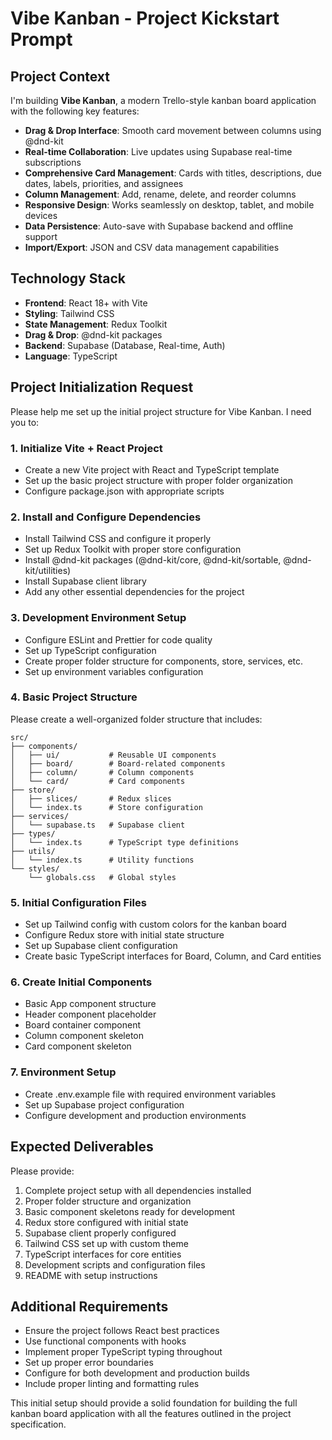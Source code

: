 # Vibe Kanban - Project Kickstart Prompt

## Project Context

I'm building **Vibe Kanban**, a modern Trello-style kanban board application with the following key features:

- **Drag & Drop Interface**: Smooth card movement between columns using @dnd-kit
- **Real-time Collaboration**: Live updates using Supabase real-time subscriptions
- **Comprehensive Card Management**: Cards with titles, descriptions, due dates, labels, priorities, and assignees
- **Column Management**: Add, rename, delete, and reorder columns
- **Responsive Design**: Works seamlessly on desktop, tablet, and mobile devices
- **Data Persistence**: Auto-save with Supabase backend and offline support
- **Import/Export**: JSON and CSV data management capabilities

## Technology Stack
- **Frontend**: React 18+ with Vite
- **Styling**: Tailwind CSS
- **State Management**: Redux Toolkit
- **Drag & Drop**: @dnd-kit packages
- **Backend**: Supabase (Database, Real-time, Auth)
- **Language**: TypeScript

## Project Initialization Request

Please help me set up the initial project structure for Vibe Kanban. I need you to:

### 1. Initialize Vite + React Project
- Create a new Vite project with React and TypeScript template
- Set up the basic project structure with proper folder organization
- Configure package.json with appropriate scripts

### 2. Install and Configure Dependencies
- Install Tailwind CSS and configure it properly
- Set up Redux Toolkit with proper store configuration
- Install @dnd-kit packages (@dnd-kit/core, @dnd-kit/sortable, @dnd-kit/utilities)
- Install Supabase client library
- Add any other essential dependencies for the project

### 3. Development Environment Setup
- Configure ESLint and Prettier for code quality
- Set up TypeScript configuration
- Create proper folder structure for components, store, services, etc.
- Set up environment variables configuration

### 4. Basic Project Structure
Please create a well-organized folder structure that includes:
```
src/
├── components/
│   ├── ui/           # Reusable UI components
│   ├── board/        # Board-related components
│   ├── column/       # Column components
│   └── card/         # Card components
├── store/
│   ├── slices/       # Redux slices
│   └── index.ts      # Store configuration
├── services/
│   └── supabase.ts   # Supabase client
├── types/
│   └── index.ts      # TypeScript type definitions
├── utils/
│   └── index.ts      # Utility functions
└── styles/
    └── globals.css   # Global styles
```

### 5. Initial Configuration Files
- Set up Tailwind config with custom colors for the kanban board
- Configure Redux store with initial state structure
- Set up Supabase client configuration
- Create basic TypeScript interfaces for Board, Column, and Card entities

### 6. Create Initial Components
- Basic App component structure
- Header component placeholder
- Board container component
- Column component skeleton
- Card component skeleton

### 7. Environment Setup
- Create .env.example file with required environment variables
- Set up Supabase project configuration
- Configure development and production environments

## Expected Deliverables

Please provide:
1. Complete project setup with all dependencies installed
2. Proper folder structure and organization
3. Basic component skeletons ready for development
4. Redux store configured with initial state
5. Supabase client properly configured
6. Tailwind CSS set up with custom theme
7. TypeScript interfaces for core entities
8. Development scripts and configuration files
9. README with setup instructions

## Additional Requirements

- Ensure the project follows React best practices
- Use functional components with hooks
- Implement proper TypeScript typing throughout
- Set up proper error boundaries
- Configure for both development and production builds
- Include proper linting and formatting rules

This initial setup should provide a solid foundation for building the full kanban board application with all the features outlined in the project specification.

